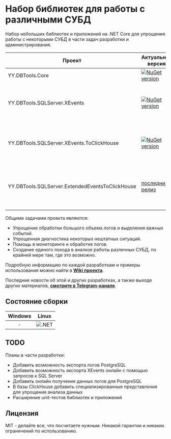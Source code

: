 # Набор библиотек для работы с различными СУБД

Набор небольших библиотек и приложений на .NET Core для упрощения работы с некоторыми СУБД в части задач разработки и администрирования.

| Проект | Актуальная версия | Описание |
| ----------- | ----------------- | -------- |
| YY.DBTools.Core | [![NuGet version](https://badge.fury.io/nu/YY.DBTools.Core.svg)](https://badge.fury.io/nu/YY.DBTools.Core) | Базовый пакет |
| YY.DBTools.SQLServer.XEvents | [![NuGet version](https://badge.fury.io/nu/YY.DBTools.SQLServer.XEvents.svg)](https://badge.fury.io/nu/YY.DBTools.SQLServer.XEvents) | Пакет для чтения файлов расширенных событий SQL Server |
| YY.DBTools.SQLServer.XEvents.ToClickHouse | [![NuGet version](https://badge.fury.io/nu/YY.DBTools.SQLServer.XEvents.ToClickHouse.svg)](https://badge.fury.io/nu/YY.DBTools.SQLServer.XEvents.ToClickHouse) | Пакет для экспорта расширенных событий SQL Server в базу ClickHouse |
| YY.DBTools.SQLServer.ExtendedEventsToClickHouse | [последний релиз](https://github.com/YPermitin/YY.DBTools/releases) | Консольное приложение для экспорта расширенных событий SQL Server в ClickHouse |

Общими задачами проекта являются:

* Упрощение обработки большого объема логов и выделения важных событий.
* Упрощенная диагностика некоторых нештатных ситуаций.
* Помощь в мониторинге и обработке логов.
* Создание единого похода в анализе работы различных СУБД, по крайней мере там, где это возможно.

Подробную информацию по каждой разработкам и примеры использования можно найти в **[Wiki проекта](https://github.com/YPermitin/YY.DBTools/wiki)**.

Последние новости об этой и других разработках, а также выходе других материалов, **[смотрите в Telegram-канале](https://t.me/DevQuietPlace)**.

## Состояние сборки

| Windows |  Linux |
|:-------:|:------:|
| - | ![.NET](https://github.com/YPermitin/YY.DBTools/workflows/.NET/badge.svg) |

## TODO

Планы в части разработки:

* Добавить возможность экспорта логов PostgreSQL
* Добавить возможность экспорта XEvents онлайн с помощью запросов к SQL Server
* Добавить онлайн получение данных логов для PostgreSQL
* В базы ClickHouse добавить специализированные представления для упрощения анализа данных
* Расширение unit-тестов библиотек и приложений

## Лицензия

MIT - делайте все, что посчитаете нужным. Никакой гарантии и никаких ограничений по использованию.
